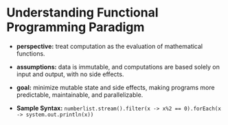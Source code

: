 # Understanding Functional Programming Paradigm

- **perspective:** treat computation as the evaluation of mathematical functions.

- **assumptions:** data is immutable, and computations are based solely on input and output, with no side effects.

- **goal:** minimize mutable state and side effects, making programs more predictable, maintainable, and parallelizable.

- **Sample Syntax:** `numberlist.stream().filter(x -> x%2 == 0).forEach(x -> system.out.println(x))`
